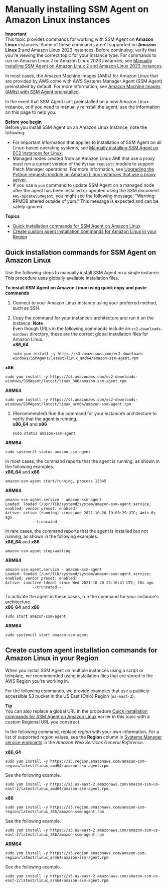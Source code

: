 # Manually installing SSM Agent on Amazon Linux instances<a name="agent-install-al"></a>

**Important**  
This topic provides commands for working with SSM Agent on **Amazon Linux** instances\. Some of these commands aren't supported on **Amazon Linux 2** and Amazon Linux 2023 instances\. Before continuing, verify that you're viewing the correct topic for your instance type\. For commands to run on Amazon Linux 2 or Amazon Linux 2023 instances, see [Manually installing SSM Agent on Amazon Linux 2 and Amazon Linux 2023 instances](agent-install-al2.md)\.

In most cases, the Amazon Machine Images \(AMIs\) for Amazon Linux that are provided by AWS come with AWS Systems Manager Agent \(SSM Agent\) preinstalled by default\. For more information, see [Amazon Machine Images \(AMIs\) with SSM Agent preinstalled](ami-preinstalled-agent.md)\.

In the event that SSM Agent isn’t preinstalled on a new Amazon Linux instance, or if you need to manually reinstall the agent, use the information on this page to help you\.

**Before you begin**  
Before you install SSM Agent on an Amazon Linux instance, note the following: 
+ For important information that applies to installation of SSM Agent on all Linux\-based operating systems, see [Manually installing SSM Agent on EC2 instances for Linux](sysman-manual-agent-install.md)\.
+ Managed nodes created from an Amazon Linux AMI that use a proxy must run a current version of the `Python` `requests` module to support Patch Manager operations\. For more information, see [Upgrading the Python requests module on Amazon Linux instances that use a proxy server](sysman-proxy-with-ssm-agent-al-python-requests.md)\.
+ If you use a `yum` command to update SSM Agent on a managed node after the agent has been installed or updated using the SSM document `AWS-UpdateSSMAgent`, you might see the following message: "Warning: RPMDB altered outside of yum\." This message is expected and can be safely ignored\.

**Topics**
+ [Quick installation commands for SSM Agent on Amazon Linux](#quick-install-al)
+ [Create custom agent installation commands for Amazon Linux in your Region](#custom-url-al)

## Quick installation commands for SSM Agent on Amazon Linux<a name="quick-install-al"></a>

Use the following steps to manually install SSM Agent on a single instance\. This procedure uses globally available installation files\. 

**To install SSM Agent on Amazon Linux using quick copy and paste commands**

1. Connect to your Amazon Linux instance using your preferred method, such as SSH\.

1. Copy the command for your instance’s architecture and run it on the instance\.
**Note**  
Even though URLs in the following commands include an `ec2-downloads-windows` directory, these are the correct global installation files for Amazon Linux\.   
**x86\_64**  

   ```
   sudo yum install -y https://s3.amazonaws.com/ec2-downloads-windows/SSMAgent/latest/linux_amd64/amazon-ssm-agent.rpm
   ```  
**x86**  

   ```
   sudo yum install -y https://s3.amazonaws.com/ec2-downloads-windows/SSMAgent/latest/linux_386/amazon-ssm-agent.rpm
   ```  
**ARM64**  

   ```
   sudo yum install -y https://s3.amazonaws.com/ec2-downloads-windows/SSMAgent/latest/linux_arm64/amazon-ssm-agent.rpm
   ```

1. \(Recommended\) Run the command for your instance’s architecture to verify that the agent is running\.  
**x86\_64** and **x86**  

   ```
   sudo status amazon-ssm-agent
   ```  
**ARM64**  

   ```
   sudo systemctl status amazon-ssm-agent
   ```

   In most cases, the command reports that the agent is running, as shown in the following examples\.  
**x86\_64** and **x86**  

   ```
   amazon-ssm-agent start/running, process 12345
   ```  
**ARM64**  

   ```
   amazon-ssm-agent.service - amazon-ssm-agent
   Loaded: loaded (/usr/lib/systemd/system/amazon-ssm-agent.service; enabled; vendor preset: enabled)
   Active: active (running) since Wed 2021-10-20 19:09:29 UTC; 4min 6s ago
               --truncated--
   ```

   In rare cases, the command reports that the agent is installed but not running, as shown in the following examples\.  
**x86\_64** and **x86**  

   ```
   amazon-ssm-agent stop/waiting
   ```  
**ARM64**  

   ```
   amazon-ssm-agent.service - amazon-ssm-agent
   Loaded: loaded (/usr/lib/systemd/system/amazon-ssm-agent.service; enabled; vendor preset: enabled)
   Active: inactive (dead) since Wed 2021-10-20 22:16:41 UTC; 18s ago
               --truncated--
   ```

   To activate the agent in these cases, run the command for your instance's architecture\.  
**x86\_64** and **x86**  

   ```
   sudo start amazon-ssm-agent
   ```  
**ARM64**  

   ```
   sudo systemctl start amazon-ssm-agent
   ```

## Create custom agent installation commands for Amazon Linux in your Region<a name="custom-url-al"></a>

When you install SSM Agent on multiple instances using a script or template, we recommended using installation files that are stored in the AWS Region you're working in\. 

For the following commands, we provide examples that use a publicly accessible S3 bucket in the US East \(Ohio\) Region \(`us-east-2`\)\. 

**Tip**  
You can also replace a global URL in the procedure [Quick installation commands for SSM Agent on Amazon Linux](#quick-install-al) earlier in this topic with a custom Regional URL you construct\.

In the following command, replace *region* with your own information\. For a list of supported *region* values, see the **Region** column in [Systems Manager service endpoints](https://docs.aws.amazon.com/general/latest/gr/ssm.html#ssm_region) in the *Amazon Web Services General Reference*\.

**x86\_64**  

```
sudo yum install -y https://s3.region.amazonaws.com/amazon-ssm-region/latest/linux_amd64/amazon-ssm-agent.rpm
```
See the following example\.  

```
sudo yum install -y https://s3.us-east-2.amazonaws.com/amazon-ssm-us-east-2/latest/linux_amd64/amazon-ssm-agent.rpm
```

**x86**  

```
sudo yum install -y https://s3.region.amazonaws.com/amazon-ssm-region/latest/linux_386/amazon-ssm-agent.rpm
```
See the following example\.  

```
sudo yum install -y https://s3.us-east-2.amazonaws.com/amazon-ssm-us-east-2/latest/linux_386/amazon-ssm-agent.rpm
```

**ARM64**  

```
sudo yum install -y https://s3.region.amazonaws.com/amazon-ssm-region/latest/linux_arm64/amazon-ssm-agent.rpm
```
See the following example\.  

```
sudo yum install -y https://s3.us-east-2.amazonaws.com/amazon-ssm-us-east-2/latest/linux_arm64/amazon-ssm-agent.rpm
```